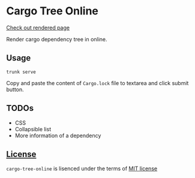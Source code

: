# Cargo Tree Online

[Check out rendered page](https://pbzweihander.github.io/cargo-tree-online/)

Render cargo dependency tree in online.

## Usage

```
trunk serve
```

Copy and paste the content of `Cargo.lock` file to textarea and click submit button.

## TODOs

- CSS
- Collapsible list
- More information of a dependency

## [License](LICENSE)

`cargo-tree-online` is lisenced under the terms of [MIT license](https://spdx.org/licenses/MIT.html)
